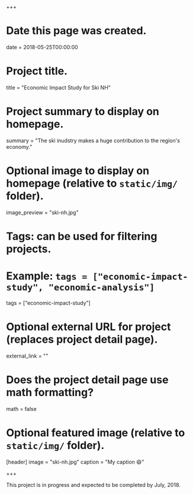 +++
# Date this page was created.
date = 2018-05-25T00:00:00

# Project title.
title = "Economic Impact Study for Ski NH"

# Project summary to display on homepage.
summary = "The ski inudstry makes a huge contribution to the region's economy."

# Optional image to display on homepage (relative to `static/img/` folder).
image_preview = "ski-nh.jpg"

# Tags: can be used for filtering projects.
# Example: `tags = ["economic-impact-study", "economic-analysis"]`
tags = ["economic-impact-study"]

# Optional external URL for project (replaces project detail page).
external_link = ""

# Does the project detail page use math formatting?
math = false

# Optional featured image (relative to `static/img/` folder).
[header]
image = "ski-nh.jpg"
caption = "My caption :smile:"

+++

This project is in progress and expected to be completed by July, 2018.